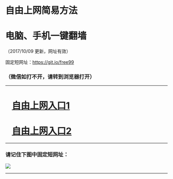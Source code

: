 ﻿# 自由上网简易方法

# 电脑、手机一键翻墙

（2017/10/09 更新，网址有效）

固定短网址：https://git.io/free99

### （微信如打不开，请转到浏览器打开）


***





# &nbsp;&nbsp; <a href="http://ft1201216573.fwq-tz-1001.info/fwqtz01.html?t=100900122343 " target="_blank">自由上网入口1</a>
# &nbsp;&nbsp; <a href="http://ft630823945.fwq-tz-1002.info/fwqtz02.html?t=100900122944 " target="_blank">自由上网入口2</a>
***

### 请记住下图中固定短网址：

<img src="https://s3-us-west-2.amazonaws.com/fwq-1001/yjfq-20170905okok.png" /> 


***

